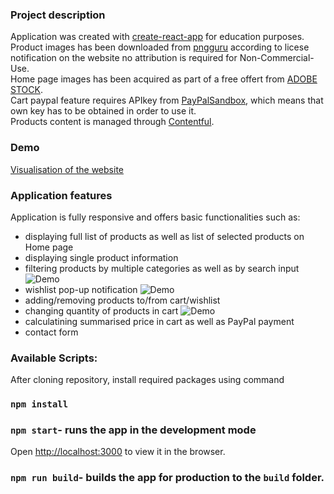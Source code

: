 ### Project description

Application was created with [create-react-app](https://github.com/facebook/create-react-app) for education purposes.<br />
Product images has been downloaded from [pngguru](https://www.pngguru.com/) according to licese notification on the website no attribution is required for Non-Commercial-Use.<br />
Home page images has been acquired as part of a free offert from [ADOBE STOCK](https://stock.adobe.com/).<br />
Cart paypal feature requires APIkey from [PayPalSandbox](https://developer.paypal.com/), which means that own key has to be obtained in order to use it.<br />
Products content is managed through [Contentful](https://www.contentful.com/).<br />

### Demo

[Visualisation of the website](https://hopeful-lumiere-a6ae81.netlify.app)

### Application features

Application is fully responsive and offers basic functionalities such as:

- displaying full list of products as well as list of selected products on Home page
- displaying single product information
- filtering products by multiple categories as well as by search input
![Demo](https://user-images.githubusercontent.com/49833192/101262613-63661080-3740-11eb-84a5-005d9e317f1a.gif)
- wishlist pop-up notification
![Demo](https://user-images.githubusercontent.com/49833192/101262980-619d4c80-3742-11eb-8879-709b5b903e49.gif)
- adding/removing products to/from cart/wishlist
- changing quantity of products in cart
![Demo](https://user-images.githubusercontent.com/49833192/101263146-68788f00-3743-11eb-9f25-4c06a970a0fb.gif)
- calculatining summarised price in cart as well as PayPal payment
- contact form

### Available Scripts:

After cloning repository, install required packages using command

### `npm install`

### `npm start`- runs the app in the development mode

Open [http://localhost:3000](http://localhost:3000) to view it in the browser.

### `npm run build`- builds the app for production to the `build` folder.<br />
